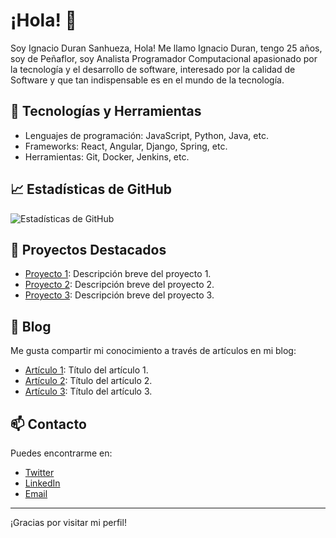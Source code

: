 # ¡Hola! 👋

Soy Ignacio Duran Sanhueza, Hola! Me llamo Ignacio Duran, tengo 25 años, soy de Peñaflor, soy Analista Programador Computacional apasionado por la tecnología y el desarrollo de software, interesado por la calidad de Software y que tan indispensable es en el mundo de la tecnología.

## 🔧 Tecnologías y Herramientas
- Lenguajes de programación: JavaScript, Python, Java, etc.
- Frameworks: React, Angular, Django, Spring, etc.
- Herramientas: Git, Docker, Jenkins, etc.

## 📈 Estadísticas de GitHub
![Estadísticas de GitHub](https://github-readme-stats.vercel.app/api?username=tu-usuario&show_icons=true&theme=radical)

## 🚀 Proyectos Destacados
- [Proyecto 1](https://github.com/tu-usuario/proyecto-1): Descripción breve del proyecto 1.
- [Proyecto 2](https://github.com/tu-usuario/proyecto-2): Descripción breve del proyecto 2.
- [Proyecto 3](https://github.com/tu-usuario/proyecto-3): Descripción breve del proyecto 3.

## 📝 Blog
Me gusta compartir mi conocimiento a través de artículos en mi blog:
- [Artículo 1](https://enlace-a-tu-blog/articulo-1): Título del artículo 1.
- [Artículo 2](https://enlace-a-tu-blog/articulo-2): Título del artículo 2.
- [Artículo 3](https://enlace-a-tu-blog/articulo-3): Título del artículo 3.

## 📫 Contacto
Puedes encontrarme en:
- [Twitter](https://twitter.com/tu-usuario)
- [LinkedIn](https://linkedin.com/in/tu-usuario)
- [Email](mailto:tu-email@example.com)

---

¡Gracias por visitar mi perfil!
